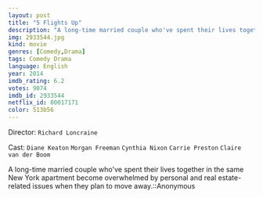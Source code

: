 ```yaml
---
layout: post
title: "5 Flights Up"
description: "A long-time married couple who've spent their lives together in the same New York apartment become overwhelmed by personal and real estate-related issues when they plan to move away.::Anonymous.."
img: 2933544.jpg
kind: movie
genres: [Comedy,Drama]
tags: Comedy Drama 
language: English
year: 2014
imdb_rating: 6.2
votes: 9074
imdb_id: 2933544
netflix_id: 80017171
color: 513b56
---
```

Director: `Richard Loncraine`  

Cast: `Diane Keaton` `Morgan Freeman` `Cynthia Nixon` `Carrie Preston` `Claire van der Boom` 

A long-time married couple who've spent their lives together in the same New York apartment become overwhelmed by personal and real estate-related issues when they plan to move away.::Anonymous